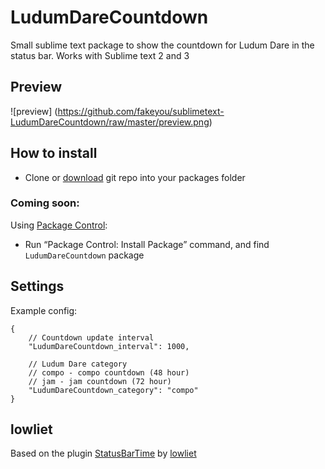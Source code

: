 LudumDareCountdown
==============================

Small sublime text package to show the countdown for Ludum Dare in the status bar.
Works with Sublime text 2 and 3

## Preview

![preview] (https://github.com/fakeyou/sublimetext-LudumDareCountdown/raw/master/preview.png)

## How to install

 - Clone or [download](https://github.com/fakeyou/sublimetext-LudumDareCountdown/archive/master.zip) git repo into your packages folder

### Coming soon:

Using [Package Control](http://wbond.net/sublime_packages/package_control):

 - Run “Package Control: Install Package” command, and find `LudumDareCountdown` package

## Settings

Example config:

```
{
	// Countdown update interval
	"LudumDareCountdown_interval": 1000,

	// Ludum Dare category
	// compo - compo countdown (48 hour)
	// jam - jam countdown (72 hour)
	"LudumDareCountdown_category": "compo"
}
```

## lowliet

Based on the plugin [StatusBarTime](https://github.com/lowliet/sublimetext-StatusBarTime) by [lowliet](https://github.com/lowliet)
